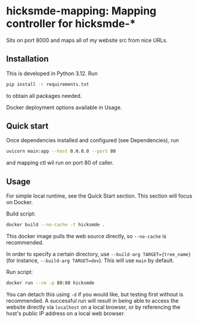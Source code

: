 # hicksmde-mapping: Mapping controller for hicksmde-*

Sits on port 8000 and maps all of my website src from nice URLs.

## Installation

This is developed in Python 3.12. Run

```bash
pip install -r requirements.txt
```

to obtain all packages needed.

Docker deployment options available in Usage.

## Quick start

Once dependencies installed and configured (see Dependencies), run

```bash
uvicorn main:app --host 0.0.0.0 --port 80
```

and mapping ctl wil run on port 80 of caller.

## Usage

For simple local runtime, see the Quick Start section. This section will focus on Docker.

Build script:

```bash
docker build --no-cache -t hicksmde .
```

This docker image pulls the web source directly, so `--no-cache` is recommended.

In order to specify a certain directory, use `--build-arg TARGET={tree_name}` (for instance, `--build-arg TARGET=dev`). This will use `main` by default.

Run script:

```bash
docker run --rm -p 80:80 hicksmde
```

You can detach this using `-d` if you would like, but testing first without is recommended. A successful run will result in being able to access the website directly via `localhost` on a local browser, or by referencing the host's public IP address on a local web browser.
